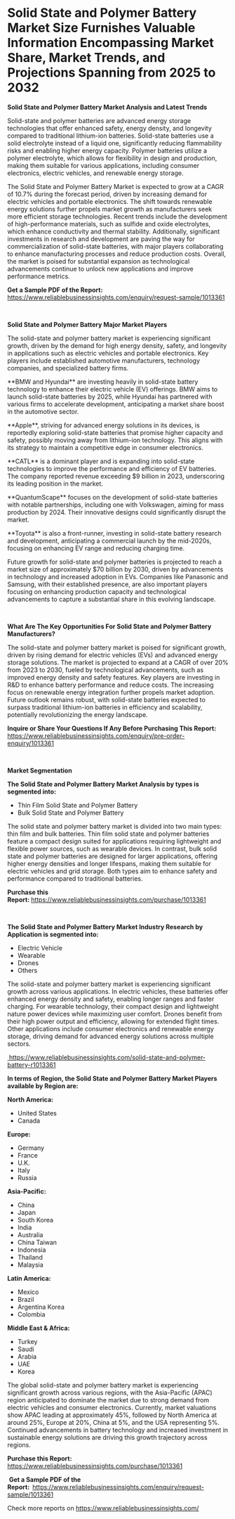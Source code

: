 <p><h1>Solid State and Polymer Battery Market Size Furnishes Valuable Information Encompassing Market Share, Market Trends, and Projections Spanning from 2025 to 2032</h1></p><p><strong>Solid State and Polymer Battery Market Analysis and Latest Trends</strong></p>
<p><p>Solid-state and polymer batteries are advanced energy storage technologies that offer enhanced safety, energy density, and longevity compared to traditional lithium-ion batteries. Solid-state batteries use a solid electrolyte instead of a liquid one, significantly reducing flammability risks and enabling higher energy capacity. Polymer batteries utilize a polymer electrolyte, which allows for flexibility in design and production, making them suitable for various applications, including consumer electronics, electric vehicles, and renewable energy storage.</p><p>The Solid State and Polymer Battery Market is expected to grow at a CAGR of 10.7% during the forecast period, driven by increasing demand for electric vehicles and portable electronics. The shift towards renewable energy solutions further propels market growth as manufacturers seek more efficient storage technologies. Recent trends include the development of high-performance materials, such as sulfide and oxide electrolytes, which enhance conductivity and thermal stability. Additionally, significant investments in research and development are paving the way for commercialization of solid-state batteries, with major players collaborating to enhance manufacturing processes and reduce production costs. Overall, the market is poised for substantial expansion as technological advancements continue to unlock new applications and improve performance metrics.</p></p>
<p><strong>Get a Sample PDF of the Report:&nbsp;</strong> <a href="https://www.reliablebusinessinsights.com/enquiry/request-sample/1013361?utm_campaign=3043&utm_medium=2&utm_source=Github&utm_content=ia&utm_term=08032025&utm_id=solid-state-and-polymer-battery">https://www.reliablebusinessinsights.com/enquiry/request-sample/1013361</a></p>
<p>&nbsp;</p>
<p><strong>Solid State and Polymer Battery Major Market Players</strong></p>
<p><p>The solid-state and polymer battery market is experiencing significant growth, driven by the demand for high energy density, safety, and longevity in applications such as electric vehicles and portable electronics. Key players include established automotive manufacturers, technology companies, and specialized battery firms.</p><p>**BMW and Hyundai** are investing heavily in solid-state battery technology to enhance their electric vehicle (EV) offerings. BMW aims to launch solid-state batteries by 2025, while Hyundai has partnered with various firms to accelerate development, anticipating a market share boost in the automotive sector.</p><p>**Apple**, striving for advanced energy solutions in its devices, is reportedly exploring solid-state batteries that promise higher capacity and safety, possibly moving away from lithium-ion technology. This aligns with its strategy to maintain a competitive edge in consumer electronics.</p><p>**CATL** is a dominant player and is expanding into solid-state technologies to improve the performance and efficiency of EV batteries. The company reported revenue exceeding $9 billion in 2023, underscoring its leading position in the market.</p><p>**QuantumScape** focuses on the development of solid-state batteries with notable partnerships, including one with Volkswagen, aiming for mass production by 2024. Their innovative designs could significantly disrupt the market.</p><p>**Toyota** is also a front-runner, investing in solid-state battery research and development, anticipating a commercial launch by the mid-2020s, focusing on enhancing EV range and reducing charging time.</p><p>Future growth for solid-state and polymer batteries is projected to reach a market size of approximately $70 billion by 2030, driven by advancements in technology and increased adoption in EVs. Companies like Panasonic and Samsung, with their established presence, are also important players focusing on enhancing production capacity and technological advancements to capture a substantial share in this evolving landscape.</p></p>
<p>&nbsp;</p>
<p><strong>What Are The Key Opportunities For Solid State and Polymer Battery Manufacturers?</strong></p>
<p><p>The solid-state and polymer battery market is poised for significant growth, driven by rising demand for electric vehicles (EVs) and advanced energy storage solutions. The market is projected to expand at a CAGR of over 20% from 2023 to 2030, fueled by technological advancements, such as improved energy density and safety features. Key players are investing in R&D to enhance battery performance and reduce costs. The increasing focus on renewable energy integration further propels market adoption. Future outlook remains robust, with solid-state batteries expected to surpass traditional lithium-ion batteries in efficiency and scalability, potentially revolutionizing the energy landscape.</p></p>
<p><strong>Inquire or Share Your Questions If Any Before Purchasing This Report:</strong> <a href="https://www.reliablebusinessinsights.com/enquiry/pre-order-enquiry/1013361?utm_campaign=3043&utm_medium=2&utm_source=Github&utm_content=ia&utm_term=08032025&utm_id=solid-state-and-polymer-battery">https://www.reliablebusinessinsights.com/enquiry/pre-order-enquiry/1013361</a></p>
<p>&nbsp;</p>
<p><strong>Market Segmentation</strong></p>
<p><strong>The Solid State and Polymer Battery Market Analysis by types is segmented into:</strong></p>
<p><ul><li>Thin Film Solid State and Polymer Battery</li><li>Bulk Solid State and Polymer Battery</li></ul></p>
<p><p>The solid state and polymer battery market is divided into two main types: thin film and bulk batteries. Thin film solid state and polymer batteries feature a compact design suited for applications requiring lightweight and flexible power sources, such as wearable devices. In contrast, bulk solid state and polymer batteries are designed for larger applications, offering higher energy densities and longer lifespans, making them suitable for electric vehicles and grid storage. Both types aim to enhance safety and performance compared to traditional batteries.</p></p>
<p><strong>Purchase this Report:&nbsp;</strong><a href="https://www.reliablebusinessinsights.com/purchase/1013361?utm_campaign=3043&utm_medium=2&utm_source=Github&utm_content=ia&utm_term=08032025&utm_id=solid-state-and-polymer-battery">https://www.reliablebusinessinsights.com/purchase/1013361</a></p>
<p>&nbsp;</p>
<p><strong>The Solid State and Polymer Battery Market Industry Research by Application is segmented into:</strong></p>
<p><ul><li>Electric Vehicle</li><li>Wearable</li><li>Drones</li><li>Others</li></ul></p>
<p><p>The solid-state and polymer battery market is experiencing significant growth across various applications. In electric vehicles, these batteries offer enhanced energy density and safety, enabling longer ranges and faster charging. For wearable technology, their compact design and lightweight nature power devices while maximizing user comfort. Drones benefit from their high power output and efficiency, allowing for extended flight times. Other applications include consumer electronics and renewable energy storage, driving demand for advanced energy solutions across multiple sectors.</p></p>
<p><a href="https://www.reliablebusinessinsights.com/solid-state-and-polymer-battery-r1013361?utm_campaign=3043&utm_medium=2&utm_source=Github&utm_content=ia&utm_term=08032025&utm_id=solid-state-and-polymer-battery">&nbsp;https://www.reliablebusinessinsights.com/solid-state-and-polymer-battery-r1013361</a></p>
<p><strong>In terms of Region, the Solid State and Polymer Battery Market Players available by Region are:</strong></p>
<p>
    <p> <strong> North America: </strong>
        <ul>
            <li>United States</li>
            <li>Canada</li>
        </ul>
        </p> 
    <p> <strong> Europe: </strong>
        <ul>
            <li>Germany</li>
            <li>France</li>
            <li>U.K.</li>
            <li>Italy</li>
            <li>Russia</li>
        </ul>
        </p> 
    <p> <strong> Asia-Pacific: </strong>
        <ul>
            <li>China</li>
            <li>Japan</li>
            <li>South Korea</li>
            <li>India</li>
            <li>Australia</li>
            <li>China Taiwan</li>
            <li>Indonesia</li>
            <li>Thailand</li>
            <li>Malaysia</li>
        </ul>
        </p> 
    <p> <strong> Latin America: </strong>
        <ul>
            <li>Mexico</li>
            <li>Brazil</li>
            <li>Argentina Korea</li>
            <li>Colombia</li>
        </ul>
        </p> 
    <p> <strong> Middle East & Africa: </strong>
        <ul>
            <li>Turkey</li>
            <li>Saudi</li>
            <li>Arabia</li>
            <li>UAE</li>
            <li>Korea</li>
        </ul>
    </p>
    </p>
<p><p>The global solid-state and polymer battery market is experiencing significant growth across various regions, with the Asia-Pacific (APAC) region anticipated to dominate the market due to strong demand from electric vehicles and consumer electronics. Currently, market valuations show APAC leading at approximately 45%, followed by North America at around 25%, Europe at 20%, China at 5%, and the USA representing 5%. Continued advancements in battery technology and increased investment in sustainable energy solutions are driving this growth trajectory across regions.</p></p>
<p><strong>Purchase this Report: </strong><a href="https://www.reliablebusinessinsights.com/purchase/1013361?utm_campaign=3043&utm_medium=2&utm_source=Github&utm_content=ia&utm_term=08032025&utm_id=solid-state-and-polymer-battery">https://www.reliablebusinessinsights.com/purchase/1013361</a></p>
<p>&nbsp;<strong>Get a Sample PDF of the Report:&nbsp;&nbsp;</strong><a href="https://www.reliablebusinessinsights.com/enquiry/request-sample/1013361?utm_campaign=3043&utm_medium=2&utm_source=Github&utm_content=ia&utm_term=08032025&utm_id=solid-state-and-polymer-battery">https://www.reliablebusinessinsights.com/enquiry/request-sample/1013361</a></p>
<p><strong></strong></p>
<p>Check more reports on <a href="https://www.reliablebusinessinsights.com/?utm_campaign=3043&utm_medium=2&utm_source=Github&utm_content=ia&utm_term=08032025&utm_id=solid-state-and-polymer-battery">https://www.reliablebusinessinsights.com/</a></p>